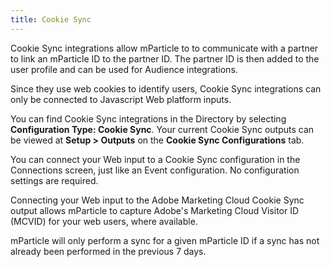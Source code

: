 ```yaml
---
title: Cookie Sync
---
```


Cookie Sync integrations allow mParticle to to communicate with a partner to link an mParticle ID to the partner ID. The partner ID is then added to the user profile and can be used for Audience integrations.

Since they use web cookies to identify users, Cookie Sync integrations can only be connected to Javascript Web platform inputs.

You can find Cookie Sync integrations in the Directory by selecting **Configuration Type: Cookie Sync**. Your current Cookie Sync outputs can be viewed at **Setup > Outputs** on the **Cookie Sync Configurations** tab.

You can connect your Web input to a Cookie Sync configuration in the Connections screen, just like an Event configuration. No configuration settings are required.

Connecting your Web input to the Adobe Marketing Cloud Cookie Sync output allows mParticle to capture Adobe's Marketing Cloud Visitor ID (MCVID) for your web users, where available.

mParticle will only perform a sync for a given mParticle ID if a sync has not already been performed in the previous 7 days.